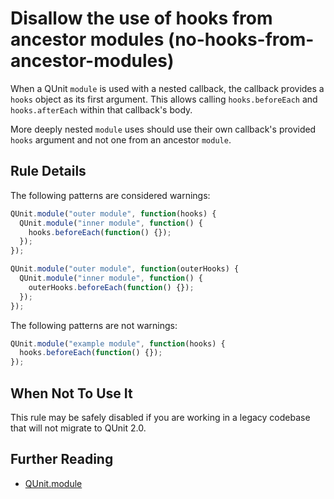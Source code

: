 # Disallow the use of hooks from ancestor modules (no-hooks-from-ancestor-modules)

When a QUnit `module` is used with a nested callback, the callback provides a `hooks`
object as its first argument. This allows calling `hooks.beforeEach` and `hooks.afterEach`
within that callback's body.

More deeply nested `module` uses should use their own callback's provided `hooks` argument
and not one from an ancestor `module`.

## Rule Details

The following patterns are considered warnings:

```js
QUnit.module("outer module", function(hooks) {
  QUnit.module("inner module", function() {
    hooks.beforeEach(function() {});
  });
});

QUnit.module("outer module", function(outerHooks) {
  QUnit.module("inner module", function() {
    outerHooks.beforeEach(function() {});
  });
});
```

The following patterns are not warnings:

```js
QUnit.module("example module", function(hooks) {
  hooks.beforeEach(function() {});
});
```

## When Not To Use It

This rule may be safely disabled if you are working in a legacy codebase that
will not migrate to QUnit 2.0.

## Further Reading

* [QUnit.module](https://api.qunitjs.com/QUnit/module/#nested-scope)
